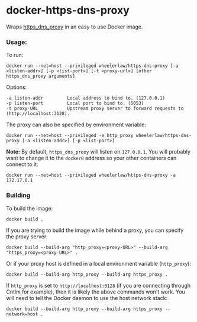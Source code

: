 # docker-https-dns-proxy

Wraps [https_dns_proxy](https://github.com/aarond10/https_dns_proxy) in an easy to use Docker image. 

### Usage:

To run:

```
docker run --net=host --privileged wheelerlaw/https-dns-proxy [-a <listen-addr>] [-p <list-port>] [-t <proxy-url>] [other https_dns_proxy arguments]
```

Options:

```
-a listen-addr         Local address to bind to. (127.0.0.1)
-p listen-port         Local port to bind to. (5053)
-t proxy-URL           Upstream proxy server to forward requests to (http://localhost:3128).
```

The proxy can also be specified by environment variable:

```
docker run --net=host --privileged -e http_proxy wheelerlaw/https-dns-proxy [-a <listen-addr>] [-p <list-port>]
```


**Note:** By default, `https_dns_proxy` will listen on `127.0.0.1`. You will probably want to change it to the `docker0` address so your other containers can connect to it:

```
docker run --net=host --privileged wheelerlaw/https-dns-proxy -a 172.17.0.1
```


### Building

To build the image:

```
docker build .
```

If you are trying to build the image while behind a proxy, you can specify the proxy server:

```
docker build --build-arg "http_proxy=<proxy-URL>" --build-arg "https_proxy=<proxy-URL>" .
```

Or if your proxy host is defined in a local environment variable (`http_proxy`):

```
docker build --build-arg http_proxy --build-arg https_proxy .
```

If `http_proxy` is set to `http://localhost:3128` (if you are connecting through Cntlm for example), then it is likely the above commands won't work. You will need to tell the Docker daemon to use the host network stack:

```
docker build --build-arg http_proxy --build-arg https_proxy --network=host .
```

